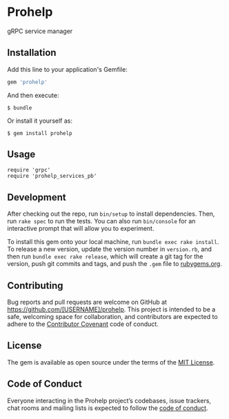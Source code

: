 # Prohelp

gRPC service manager

## Installation

Add this line to your application's Gemfile:

```ruby
gem 'prohelp'
```

And then execute:

    $ bundle

Or install it yourself as:

    $ gem install prohelp

## Usage

```
require 'grpc'
require 'prohelp_services_pb'
```

## Development

After checking out the repo, run `bin/setup` to install dependencies. Then, run `rake spec` to run the tests. You can also run `bin/console` for an interactive prompt that will allow you to experiment.

To install this gem onto your local machine, run `bundle exec rake install`. To release a new version, update the version number in `version.rb`, and then run `bundle exec rake release`, which will create a git tag for the version, push git commits and tags, and push the `.gem` file to [rubygems.org](https://rubygems.org).

## Contributing

Bug reports and pull requests are welcome on GitHub at https://github.com/[USERNAME]/prohelp. This project is intended to be a safe, welcoming space for collaboration, and contributors are expected to adhere to the [Contributor Covenant](http://contributor-covenant.org) code of conduct.

## License

The gem is available as open source under the terms of the [MIT License](https://opensource.org/licenses/MIT).

## Code of Conduct

Everyone interacting in the Prohelp project’s codebases, issue trackers, chat rooms and mailing lists is expected to follow the [code of conduct](https://github.com/[USERNAME]/prohelp/blob/master/CODE_OF_CONDUCT.md).
